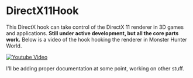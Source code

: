 # DirectX11Hook
This DirectX hook can take control of the DirectX 11 renderer in 3D games and applications. **Still under active development, but all the core parts work.** Below is a video of the hook hooking the renderer in Monster Hunter World.

[![Youtube Video](https://github.com/techiew/DirectX11Hook/blob/master/thumbnail.png)](https://youtu.be/kzF1YnqXKXY)

I'll be adding proper documentation at some point, working on other stuff.

